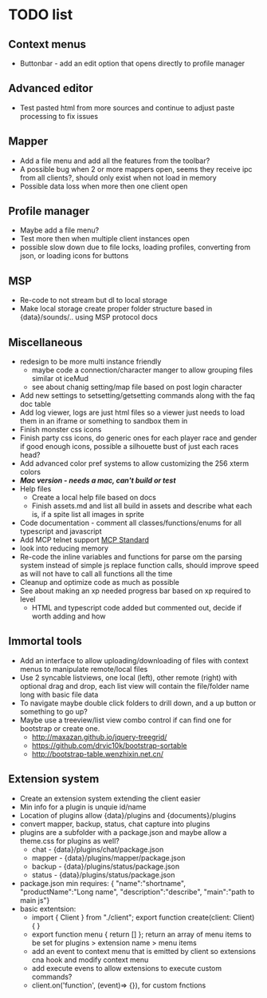 # TODO list
## Context menus 
- Buttonbar - add an edit option that opens directly to profile manager
## Advanced editor
- Test pasted html from more sources and continue to adjust paste processing to fix issues
## Mapper 
- Add a file menu and add all the features from the toolbar?
- A possible bug when 2 or more mappers open, seems they receive ipc from all clients?, should only exist when not load in memory
- Possible data loss when more then one client open
## Profile manager
- Maybe add a file menu?
- Test more then when multiple client instances open
- possible slow down due to file locks, loading profiles, converting from json, or loading icons for buttons
## MSP
- Re-code to not stream but dl to local storage
- Make local storage create proper folder structure based in {data}/sounds/.. using MSP protocol docs
## Miscellaneous
- redesign to be more multi instance friendly
  - maybe code a connection/character manger to allow grouping files similar ot iceMud
  - see about chanig setting/map file based on post login character
- Add new settings to setsetting/getsetting commands along with the faq doc table
- Add log viewer, logs are just html files so a viewer just needs to load them in an iframe or something to sandbox them in
- Finish monster css icons
- Finish party css icons, do generic ones for each player race and gender if good enough icons, possible a silhouette bust of just each races head?
- Add advanced color pref systems to allow customizing the 256 xterm colors
- ***Mac version - needs a mac, can't build or test***
- Help files
  - Create a local help file based on docs
  - Finish assets.md and list all build in assets and describe what each is, if a spite list all images in sprite
- Code documentation - comment all classes/functions/enums for all typescript and javascript
- Add MCP telnet support [MCP Standard](http://www.moo.mud.org/mcp/)
- look into reducing memory
- Re-code the inline variables and functions for parse om the parsing system instead of simple js replace function calls, should improve speed as will not have to call all functions all the time
- Cleanup and optimize code as much as possible
- See about making an xp needed progress bar based on xp required to level
  - HTML and typescript code added but commented out, decide if worth adding and how
## Immortal tools
- Add an interface to allow uploading/downloading of files with context menus to manipulate remote/local files
- Use 2 syncable listviews, one local (left), other remote (right) with optional drag and drop, each list view will contain the file/folder name long with basic file data
- To navigate maybe double click folders to drill down, and a up button or something to go up?
- Maybe use a treeview/list view combo control if can find one for bootstrap or create one.
  - http://maxazan.github.io/jquery-treegrid/ 
  - https://github.com/drvic10k/bootstrap-sortable
  - http://bootstrap-table.wenzhixin.net.cn/ 
## Extension system
- Create an extension system extending the client easier
- Min info for a plugin is unquie id/name
- Location of plugins allow {data}/plugins and {documents}/plugins
- convert mapper, backup, status, chat capture into plugins
- plugins are a subfolder with a package.json and maybe allow a theme.css for plugins as well?
  - chat - {data}/plugins/chat/package.json
  - mapper - {data}/plugins/mapper/package.json
  - backup - {data}/plugins/status/package.json
  - status - {data}/plugins/status/package.json
- package.json min requires: { "name":"shortname", "productName":"Long name", "description":"describe", "main":"path to main js"}
- basic extentsion: 
  - import { Client } from "./client"; export function create(client: Client) { }
  - export function menu { return [] }; return an array of menu items to be set for plugins > extension name > menu items
  - add an event to context menu that is emitted by client so extensions cna hook and modify context menu
  - add execute evens to allow extensions to execute custom commands?
  - client.on('function', (event)=> {}), for custom fnctions